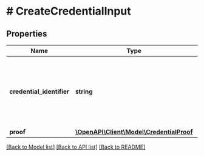 # # CreateCredentialInput

## Properties

| Name                      | Type                                                            | Description                                                                       | Notes      |
| ------------------------- | --------------------------------------------------------------- | --------------------------------------------------------------------------------- | ---------- |
| **credential_identifier** | **string**                                                      | It is a String that identifies a Credential that is being requested to be issued. | [optional] |
| **proof**                 | [**\OpenAPI\Client\Model\CredentialProof**](CredentialProof.md) |                                                                                   |

[[Back to Model list]](../../README.md#models) [[Back to API list]](../../README.md#endpoints) [[Back to README]](../../README.md)
